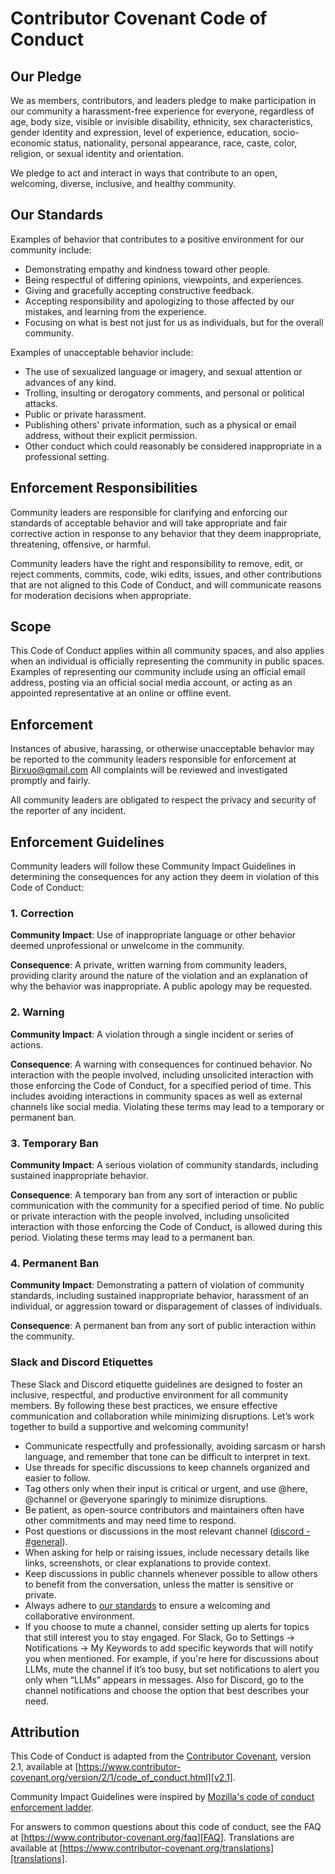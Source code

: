 # Contributor Covenant Code of Conduct

## Our Pledge

We as members, contributors, and leaders pledge to make participation in our
community a harassment-free experience for everyone, regardless of age, body
size, visible or invisible disability, ethnicity, sex characteristics, gender
identity and expression, level of experience, education, socio-economic status,
nationality, personal appearance, race, caste, color, religion, or sexual
identity and orientation.

We pledge to act and interact in ways that contribute to an open, welcoming,
diverse, inclusive, and healthy community.

## Our Standards

Examples of behavior that contributes to a positive environment for our
community include:

* Demonstrating empathy and kindness toward other people.
* Being respectful of differing opinions, viewpoints, and experiences.
* Giving and gracefully accepting constructive feedback.
* Accepting responsibility and apologizing to those affected by our mistakes,
  and learning from the experience.
* Focusing on what is best not just for us as individuals, but for the overall
  community.

Examples of unacceptable behavior include:

* The use of sexualized language or imagery, and sexual attention or advances of
  any kind.
* Trolling, insulting or derogatory comments, and personal or political attacks.
* Public or private harassment.
* Publishing others' private information, such as a physical or email address,
  without their explicit permission.
* Other conduct which could reasonably be considered inappropriate in a
  professional setting.

## Enforcement Responsibilities

Community leaders are responsible for clarifying and enforcing our standards of
acceptable behavior and will take appropriate and fair corrective action in
response to any behavior that they deem inappropriate, threatening, offensive,
or harmful.

Community leaders have the right and responsibility to remove, edit, or reject
comments, commits, code, wiki edits, issues, and other contributions that are
not aligned to this Code of Conduct, and will communicate reasons for moderation
decisions when appropriate.

## Scope

This Code of Conduct applies within all community spaces, and also applies when
an individual is officially representing the community in public spaces.
Examples of representing our community include using an official email address,
posting via an official social media account, or acting as an appointed
representative at an online or offline event.

## Enforcement

Instances of abusive, harassing, or otherwise unacceptable behavior may be
reported to the community leaders responsible for enforcement at
Birxuo@gmail.com
All complaints will be reviewed and investigated promptly and fairly.

All community leaders are obligated to respect the privacy and security of the
reporter of any incident.

## Enforcement Guidelines

Community leaders will follow these Community Impact Guidelines in determining
the consequences for any action they deem in violation of this Code of Conduct:

### 1. Correction

**Community Impact**: Use of inappropriate language or other behavior deemed
unprofessional or unwelcome in the community.

**Consequence**: A private, written warning from community leaders, providing
clarity around the nature of the violation and an explanation of why the
behavior was inappropriate. A public apology may be requested.

### 2. Warning

**Community Impact**: A violation through a single incident or series of
actions.

**Consequence**: A warning with consequences for continued behavior. No
interaction with the people involved, including unsolicited interaction with
those enforcing the Code of Conduct, for a specified period of time. This
includes avoiding interactions in community spaces as well as external channels
like social media. Violating these terms may lead to a temporary or permanent
ban.

### 3. Temporary Ban

**Community Impact**: A serious violation of community standards, including
sustained inappropriate behavior.

**Consequence**: A temporary ban from any sort of interaction or public
communication with the community for a specified period of time. No public or
private interaction with the people involved, including unsolicited interaction
with those enforcing the Code of Conduct, is allowed during this period.
Violating these terms may lead to a permanent ban.

### 4. Permanent Ban

**Community Impact**: Demonstrating a pattern of violation of community
standards, including sustained inappropriate behavior, harassment of an
individual, or aggression toward or disparagement of classes of individuals.

**Consequence**: A permanent ban from any sort of public interaction within the
community.

### Slack and Discord Etiquettes

These Slack and Discord etiquette guidelines are designed to foster an inclusive, respectful, and productive environment
for all community members. By following these best practices, we ensure effective communication and collaboration while
minimizing disruptions. Let’s work together to build a supportive and welcoming community!

- Communicate respectfully and professionally, avoiding sarcasm or harsh language, and remember that tone can be
  difficult to interpret in text.
- Use threads for specific discussions to keep channels organized and easier to follow.
- Tag others only when their input is critical or urgent, and use @here, @channel or @everyone sparingly to minimize
  disruptions.
- Be patient, as open-source contributors and maintainers often have other commitments and may need time to respond.
- Post questions or discussions in the most relevant
  channel ([discord - #general](https://discord.com/channels/1125308739348594758/1138430348557025341)).
- When asking for help or raising issues, include necessary details like links, screenshots, or clear explanations to
  provide context.
- Keep discussions in public channels whenever possible to allow others to benefit from the conversation, unless the
  matter is sensitive or private.
- Always adhere to [our standards](https://github.com/Birxuo/BirxuoR1/blob/main/CODE_OF_CONDUCT.md#our-standards)
  to ensure a welcoming and collaborative environment.
- If you choose to mute a channel, consider setting up alerts for topics that still interest you to stay engaged. For
  Slack, Go to Settings → Notifications → My Keywords to add specific keywords that will notify you when mentioned. For
  example, if you're here for discussions about LLMs, mute the channel if it’s too busy, but set notifications to alert
  you only when “LLMs” appears in messages. Also for Discord, go to the channel notifications and choose the option that
  best describes your need.

## Attribution

This Code of Conduct is adapted from the [Contributor Covenant][homepage],
version 2.1, available at
[https://www.contributor-covenant.org/version/2/1/code_of_conduct.html][v2.1].

Community Impact Guidelines were inspired by
[Mozilla's code of conduct enforcement ladder][Mozilla CoC].

For answers to common questions about this code of conduct, see the FAQ at
[https://www.contributor-covenant.org/faq][FAQ]. Translations are available at
[https://www.contributor-covenant.org/translations][translations].

[homepage]: https://www.contributor-covenant.org

[v2.1]: https://www.contributor-covenant.org/version/2/1/code_of_conduct.html

[Mozilla CoC]: https://github.com/mozilla/diversity

[FAQ]: https://www.contributor-covenant.org/faq

[translations]: https://www.contributor-covenant.org/translations
